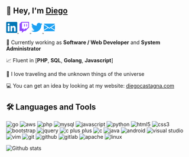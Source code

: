 <div>
<h2>👋 Hey, I'm <a href="https://www.diegocastagna.com/en/">Diego</a></h2>
<p>
    <a href="https://www.linkedin.com/in/diegocastagna/">
        <img alt="Linkedin" width="30px" src="/images/linkedin.svg"/>
    </a>
    <a href="https://www.twitch.tv/unwishingmoon">
        <img alt="Twitch" width="30px" src="/images/twitch.svg"/>
    </a>
    <a href="https://twitter.com/_diegocastagna">
        <img alt="Twitter" width="30px" src="/images/twitter.svg"/>
    </a>
    <a href="mailto:&#100;&#105;&#101;&#103;&#111;&#064;&#100;&#105;&#101;&#103;&#111;&#099;&#097;&#115;&#116;&#097;&#103;&#110;&#097;&#046;&#099;&#111;&#109;">
        <img alt="Email" width="30px" src="/images/email.svg"/>
    </a>
</p>

🔭 Currently working as **Software / Web Developer** and **System Administrator**

📈 Fluent in [**PHP**, **SQL**, **Golang**, **Javascript**]

🚀 I love traveling and the unknown things of the universe

💻 You can get an idea by looking at my website: <a href="https://www.diegocastagna.com/en/">diegocastagna.com</a>

<h2> 🛠 Languages and Tools</h2>

<img src="https://devicon.dev/devicon.git/icons/go/go-original.svg" alt="go" width="45px"/>
<img src="https://devicon.dev/devicon.git/icons/amazonwebservices/amazonwebservices-original.svg" alt="aws" width="45px"/>
<img src="https://devicon.dev/devicon.git/icons/php/php-original.svg" alt="php" width="45px"/>
<img src="https://devicon.dev/devicon.git/icons/mysql/mysql-original-wordmark.svg" alt="mysql" width="45px"/>
<img src="https://devicon.dev/devicon.git/icons/javascript/javascript-original.svg" alt="javascript" width="45px"/>
<img src="https://devicon.dev/devicon.git/icons/python/python-original.svg" alt="python" width="45px"/>
<img src="https://devicon.dev/devicon.git/icons/html5/html5-original.svg" alt="html5" width="45px"/>
<img src="https://devicon.dev/devicon.git/icons/css3/css3-original.svg" alt="css3" width="45px"/>
<img src="https://devicon.dev/devicon.git/icons/bootstrap/bootstrap-plain.svg" alt="bootstrap" width="45px"/>
<img src="https://devicon.dev/devicon.git/icons/jquery/jquery-original-wordmark.svg" alt="jquery" width="45px"/>
<img src="https://devicon.dev/devicon.git/icons/cplusplus/cplusplus-original.svg" alt="c plus plus" width="45px"/>
<img src="https://devicon.dev/devicon.git/icons/c/c-original.svg" alt="c" width="45px"/>
<img src="https://devicon.dev/devicon.git/icons/java/java-original.svg" alt="java" width="45px"/>
<img src="https://devicon.dev/devicon.git/icons/android/android-original.svg" alt="android" width="45px"/>
<img src="https://devicon.dev/devicon.git/icons/visualstudio/visualstudio-plain.svg" alt="visual studio" width="45px"/>
<img src="https://devicon.dev/devicon.git/icons/vim/vim-original.svg" alt="vim" width="45px"/>
<img src="https://devicon.dev/devicon.git/icons/git/git-original.svg" alt="git" width="45px"/>
<img src="https://devicon.dev/devicon.git/icons/github/github-original.svg" alt="github" width="45px"/>
<img src="https://devicon.dev/devicon.git/icons/gitlab/gitlab-original.svg" alt="gitlab" width="45px"/>
<img src="https://devicon.dev/devicon.git/icons/apache/apache-original-wordmark.svg" alt="apache" width="45px"/>
<img src="https://devicon.dev/devicon.git/icons/linux/linux-original.svg" alt="linux" width="45px"/>

<p>
    <img alt="Github stats" src="https://github-readme-stats.unwishingmoon.vercel.app/api?username=UnwishingMoon&show_icons=true&hide_border=true" />
</p>
</div>

